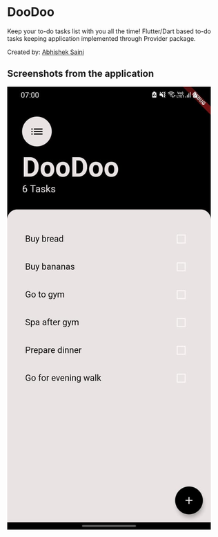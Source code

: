 # DooDoo
Keep your to-do tasks list with you all the time!
Flutter/Dart based to-do tasks keeping application implemented through Provider package.

Created by:
[Abhishek Saini](https://www.github.com/arnomalone)

## Screenshots from the application
![](https://github.com/arnomalone/DooDoo/blob/master/1.jpg)
